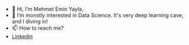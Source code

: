 - 👋 Hi, I’m Mehmet Emin Yayla,
- 👀 I’m monstly interested in Data Science. It's very deep learning cave, and I diving in!
- 📫 How to reach me?
- [Linkedin](https://www.linkedin.com/in/m-eminyayla)

<!---
meminyayla/meminyayla is a ✨ special ✨ repository because its `README.md` (this file) appears on your GitHub profile.
You can click the Preview link to take a look at your changes.
--->
